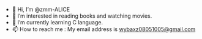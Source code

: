 - 👋 Hi, I’m @zmm-ALICE
- 👀 I’m interested in reading books and watching movies.
- 🌱 I’m currently learning C language.
- 📫 How to reach me : My email address is wybaxz08051005@gmail.com

<!---
zmm-ALICE/zmm-ALICE is a ✨ special ✨ repository because its `README.md` (this file) appears on your GitHub profile.
You can click the Preview link to take a look at your changes.
--->
